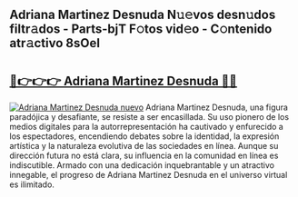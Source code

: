 ## Adriana Martinez Desnuda N𝚞𝚎vos desn𝚞dos filtr𝚊dos - Parts-bjT F𝚘tos vid𝚎o - C𝚘ntenido atr𝚊ctivo 8sOeI

# <h2><a href="http://mbc7o1.tromn.icu/?c=Adriana+Martinez+Desnuda">🔗👉👉👉 Adriana Martinez Desnuda 🔗🔗</a></h2>

[![Adriana Martinez Desnuda nuevo](https://i.imgur.com/pEAQMta.gif)](http://mbc7o1.tromn.icu/?c=Adriana+Martinez+Desnuda)
Adriana Martinez Desnuda, una figura paradójica y desafiante, se resiste a ser encasillada. Su uso pionero de los medios digitales para la autorrepresentación ha cautivado y enfurecido a los espectadores, encendiendo debates sobre la identidad, la expresión artística y la naturaleza evolutiva de las sociedades en línea. Aunque su dirección futura no está clara, su influencia en la comunidad en línea es indiscutible. Armado con una dedicación inquebrantable y un atractivo innegable, el progreso de Adriana Martinez Desnuda en el universo virtual es ilimitado.
